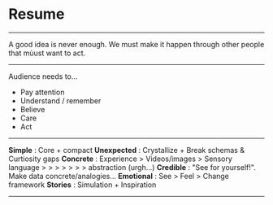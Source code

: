 # Resume

---

A good idea is never enough.
We must make it happen through other people that mùust want to act.

---

Audience needs to...

- Pay attention
- Understand / remember
- Believe
- Care
- Act

---

**Simple** : Core + compact
**Unexpected** : Crystallize + Break schemas & Curtiosity gaps
**Concrete** : Experience > Videos/images > Sensory language > > > > > > > abstraction (urgh...)
**Credible** : "See for yourself!". Make data concrete/analogies...
**Emotional** : See > Feel > Change framework
**Stories** : Simulation + Inspiration

---
